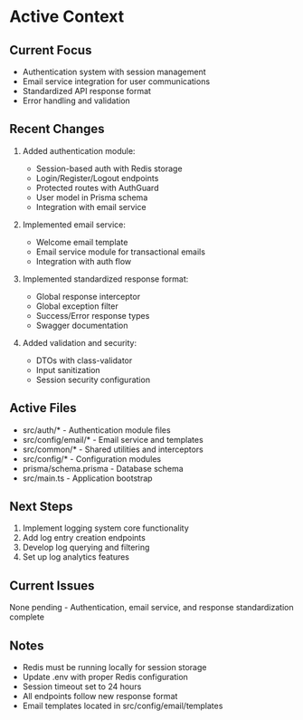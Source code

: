 # Active Context

## Current Focus
- Authentication system with session management
- Email service integration for user communications
- Standardized API response format
- Error handling and validation

## Recent Changes
1. Added authentication module:
   - Session-based auth with Redis storage
   - Login/Register/Logout endpoints
   - Protected routes with AuthGuard
   - User model in Prisma schema
   - Integration with email service

2. Implemented email service:
   - Welcome email template
   - Email service module for transactional emails
   - Integration with auth flow

3. Implemented standardized response format:
   - Global response interceptor
   - Global exception filter
   - Success/Error response types
   - Swagger documentation

4. Added validation and security:
   - DTOs with class-validator
   - Input sanitization
   - Session security configuration

## Active Files
- src/auth/* - Authentication module files
- src/config/email/* - Email service and templates
- src/common/* - Shared utilities and interceptors
- src/config/* - Configuration modules
- prisma/schema.prisma - Database schema
- src/main.ts - Application bootstrap

## Next Steps
1. Implement logging system core functionality
2. Add log entry creation endpoints
3. Develop log querying and filtering
4. Set up log analytics features

## Current Issues
None pending - Authentication, email service, and response standardization complete

## Notes
- Redis must be running locally for session storage
- Update .env with proper Redis configuration
- Session timeout set to 24 hours
- All endpoints follow new response format
- Email templates located in src/config/email/templates